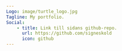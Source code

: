 ```yaml
---
Logo: image/turtle_logo.jpg
Tagline: My portfolio.
Social:
    - title: Link till sidans github-repo.
      url: https://github.com/signeskold
      icon: github
---
```

